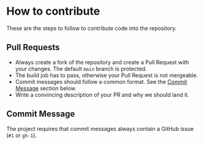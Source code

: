 # How to contribute
These are the steps to follow to contribute code into the repository.

## Pull Requests
* Always create a fork of the repository and create a Pull Request with your changes. The default `main` branch is protected.
* The build job has to pass, otherwise your Pull Request is not mergeable.
* Commit messages should follow a common format. See the [Commit Message](#commit-message) section below.
* Write a convincing description of your PR and why we should land it.

## Commit Message
The project requires that commit messages always contain a GitHub issue (`#1` or `gh-1`).
